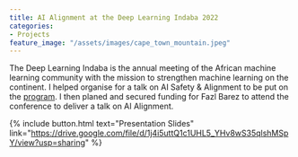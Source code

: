 ```yaml
---
title: AI Alignment at the Deep Learning Indaba 2022
categories:
- Projects
feature_image: "/assets/images/cape_town_mountain.jpeg"
---
```


The Deep Learning Indaba is the annual meeting of the African machine learning community with the mission to strengthen machine learning on the continent. I helped organise for a talk on AI Safety & Alignment to be put on the [program](https://deeplearningindaba.com/2022/indaba/programme/). I then planed and secured funding for Fazl Barez to attend the conference to deliver a talk on AI Alignment. 

{% include button.html text="Presentation Slides" link="https://drive.google.com/file/d/1j4i5uttQ1c1UHL5_YHv8wS35qlshMSpY/view?usp=sharing" %}